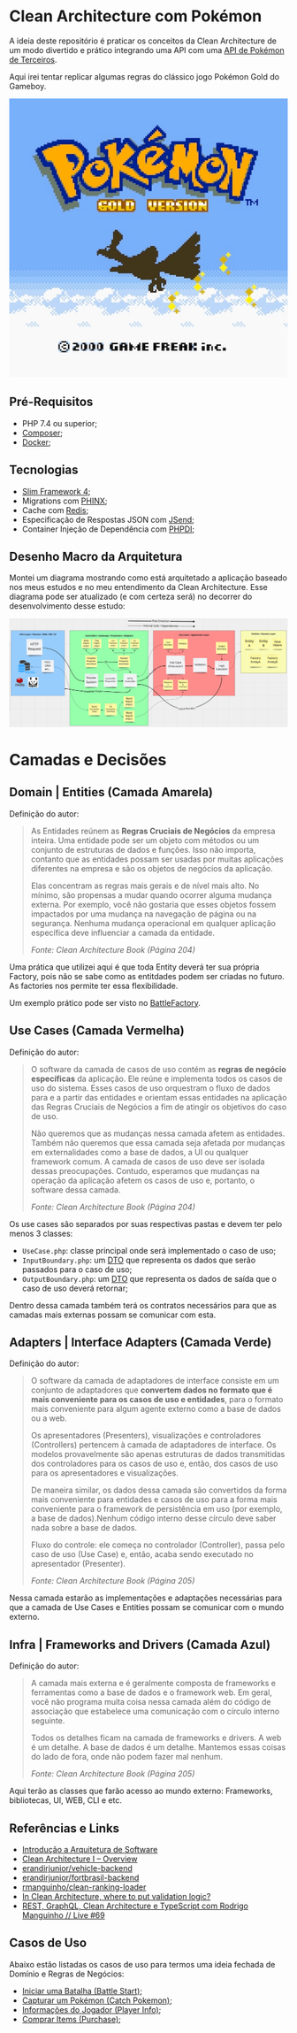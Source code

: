 # Clean Architecture com Pokémon

A ideia deste repositório é praticar os conceitos da Clean Architecture de um modo divertido e prático integrando uma API com uma [API de Pokémon de Terceiros](https://pokeapi.co/).

Aqui irei tentar replicar algumas regras do clássico jogo Pokémon Gold do Gameboy.

![Pokémon Gold Logo](./docs/pokemon-gold.png)

## Pré-Requisitos

- PHP 7.4 ou superior;
- [Composer](https://getcomposer.org);
- [Docker](https://www.docker.com);

## Tecnologias

- [Slim Framework 4](https://www.slimframework.com);
- Migrations com [PHINX](https://phinx.org);
- Cache com [Redis](https://redis.io);
- Especificação de Respostas JSON com [JSend](https://github.com/omniti-labs/jsend);
- Container Injeção de Dependência com [PHPDI](https://php-di.org);

## Desenho Macro da Arquitetura

Montei um diagrama mostrando como está arquitetado a aplicação baseado nos meus estudos e no meu entendimento da Clean Architecture. Esse diagrama pode ser atualizado (e com certeza será) no decorrer do desenvolvimento desse estudo:

![Arquitetura App](./docs/brainstorms/clean-arch-app-flow.png)

# Camadas e Decisões

## Domain | Entities (Camada Amarela)

Definição do autor:

> As Entidades reúnem as **Regras Cruciais de Negócios** da empresa inteira. Uma entidade pode ser um objeto com métodos ou um conjunto de estruturas de dados e funções. Isso não importa, contanto que as entidades possam ser usadas por muitas aplicações diferentes na empresa e são os objetos de negócios da aplicação.
> 
> Elas concentram as regras mais gerais e de nível mais alto. No mínimo, são propensas a mudar quando ocorrer alguma mudança externa. Por exemplo, você não gostaria que esses objetos fossem impactados por uma mudança na navegação de página ou na segurança. Nenhuma mudança operacional em qualquer aplicação específica deve influenciar a camada da entidade.
> 
> *Fonte: Clean Architecture Book (Página 204)*

Uma prática que utilizei aqui é que toda Entity deverá ter sua própria Factory, pois não se sabe como as entitdades podem ser criadas no futuro. As factories nos permite ter essa flexibilidade.

Um exemplo prático pode ser visto no [BattleFactory](src/Battle/Domain/Factory/BattleFactory.php).

## Use Cases (Camada Vermelha)

Definição do autor:

> O software da camada de casos de uso contém as **regras de negócio específicas** da aplicação. Ele reúne e implementa todos os casos de uso do sistema. Esses casos de uso orquestram o fluxo de dados para e a partir das entidades e orientam essas entidades na aplicação das Regras Cruciais de Negócios a fim de atingir os objetivos do caso de uso.
> 
> Não queremos que as mudanças nessa camada afetem as entidades. Também não queremos que essa camada seja afetada por mudanças em externalidades como a base de dados, a UI ou qualquer framework comum. A camada de casos de uso deve ser isolada dessas preocupações. Contudo, esperamos que mudanças na operação da aplicação afetem os casos de uso e, portanto, o software dessa camada.
> 
> *Fonte: Clean Architecture Book (Página 204)*

Os use cases são separados por suas respectivas pastas e devem ter pelo menos 3 classes:

- `UseCase.php`: classe principal onde será implementado o caso de uso;
- `InputBoundary.php`: um [DTO](https://pt.wikipedia.org/wiki/Objeto_de_Transfer%C3%AAncia_de_Dados) que representa os dados que serão passados para o caso de uso;
- `OutputBoundary.php`: um [DTO](https://pt.wikipedia.org/wiki/Objeto_de_Transfer%C3%AAncia_de_Dados) que representa os dados de saída que o caso de uso deverá retornar;

Dentro dessa camada também terá os contratos necessários para que as camadas mais externas possam se comunicar com esta.

## Adapters | Interface Adapters (Camada Verde)

Definição do autor:

> O software da camada de adaptadores de interface consiste em um conjunto de adaptadores que **convertem dados no formato que é mais conveniente para os casos de uso e entidades**, para o formato mais conveniente para algum agente externo como a base de dados ou a web.
>
>  Os apresentadores (Presenters), visualizações e controladores (Controllers) pertencem à camada de adaptadores de interface. Os modelos provavelmente são apenas estruturas de dados transmitidas dos controladores para os casos de uso e, então, dos casos de uso para os apresentadores e visualizações.
> 
> De maneira similar, os dados dessa camada são convertidos da forma mais conveniente para entidades e casos de uso para a forma mais conveniente para o framework de persistência em uso (por exemplo, a base de dados).Nenhum código interno desse círculo deve saber nada sobre a base de dados.
> 
> Fluxo do controle: ele começa no controlador (Controller), passa pelo caso de uso (Use Case) e, então, acaba sendo executado no apresentador (Presenter).
> 
> *Fonte: Clean Architecture Book (Página 205)*

Nessa camada estarão as implementações e adaptações necessárias para que a camada de Use Cases e Entities possam se comunicar com o mundo externo.

## Infra | Frameworks and Drivers (Camada Azul)

Definição do autor:

> A camada mais externa e é geralmente composta de frameworks e ferramentas como a base de dados e o framework web. Em geral, você não programa muita coisa nessa camada além do código de associação que estabelece uma comunicação com o círculo interno seguinte.
> 
> Todos os detalhes ficam na camada de frameworks e drivers. A web é um detalhe. A base de dados é um detalhe. Mantemos essas coisas do lado de fora, onde não podem fazer mal nenhum.
> 
> *Fonte: Clean Architecture Book (Página 205)*

Aqui terão as classes que farão acesso ao mundo externo: Frameworks, bibliotecas, UI, WEB, CLI e etc.

## Referências e Links

- [Introdução a Arquitetura de Software](https://blog.taller.net.br/introducao-a-arquitetura-de-software)
- [Clean Architecture I – Overview](https://blog.taller.net.br/clean-architecture-overview)
- [erandirjunior/vehicle-backend](https://github.com/erandirjunior/vehicle-backend)
- [erandirjunior/fortbrasil-backend](https://github.com/erandirjunior/fortbrasil-backend)
- [rmanguinho/clean-ranking-loader](https://github.com/rmanguinho/clean-ranking-loader)
- [In Clean Architecture, where to put validation logic?](https://ikenox.info/blog/where-to-put-validation-in-clean-architecture/#:~:text=Just%20as%20Clean%20Architecture%20splits,differrent%20depending%20on%20its%20context.)
- [REST, GraphQL, Clean Architecture e TypeScript com Rodrigo Manguinho // Live #69](https://www.youtube.com/watch?v=P0gpCCA8ZPs)

## Casos de Uso

Abaixo estão listadas os casos de uso para termos uma ideia fechada de Domínio e Regras de Negócios:

- [Iniciar uma Batalha (Battle Start)](./docs/usecases/battle-start);
- [Capturar um Pokémon (Catch Pokemon)](./docs/usecases/catch-pokemon);
- [Informações do Jogador (Player Info)](./docs/usecases/player-info);
- [Comprar Items (Purchase)](./docs/usecases/purchase);
